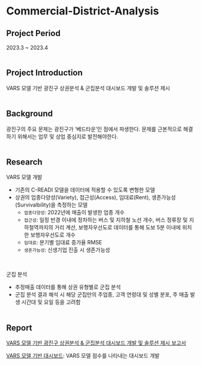 # Commercial-District-Analysis

## Project Period
2023.3 ~ 2023.4
<br><br>

## Project Introduction
VARS 모델 기반 광진구 상권분석 & 군집분석 대시보드 개발 및 솔루션 제시
<br><br>

## Background
광진구의 주요 문제는 광진구가 ‘베드타운’인 점에서 파생한다. 문제를 근본적으로 해결하기 위해서는 업무 및 상업 중심지로 발전해야한다.
<br><br>

## Research
VARS 모델 개발
- 기존의 C-READI 모델을 데이터에 적용할 수 있도록 변형한 모델
- 상권의 업종다양성(Variety), 접근성(Access), 임대료(Rent), 생존가능성(Survivalbility)을 측정하는 모델
  - `업종다양성`: 2022년에 매출이 발생한 업종 개수
  - `접근성`: 일정 반경 이내에 정차하는 버스 및 지하철 노선 개수, 버스 정류장 및 지하철역까지의 거리 계산, 보행자우선도로 데이터를 통해 도보 5분 이내에 위치한 보행자우선도로 개수
  - `임대료`: 분기별 임대료 증가율 RMSE
  - `생존가능성`: 신생기업 진출 시 생존가능성
<br>

군집 분석 
- 추정매출 데이터를 통해 상권 유형별로 군집 분석
- 군집 분석 결과 해석 시 해당 군집만의 주업종, 고객 연령대 및 성별 분포, 주 매출 발생 시간대 및 요일 등을 고려함
<br><br>

## Report

[VARS 모델 기반 광진구 상권분석 & 군집분석 대시보드 개발 및 솔루션 제시 보고서](https://github.com/dahlia52/Commercial-District-Analysis/blob/main/%5B%EC%83%81%EA%B6%8C%EC%9D%84%20%EB%B6%80%ED%83%81%ED%95%B4%5D%20VARS%20%EB%AA%A8%EB%8D%B8%20%EA%B8%B0%EB%B0%98%20%EC%83%81%EA%B6%8C%EB%B6%84%EC%84%9D%26%EA%B5%B0%EC%A7%91%EB%B6%84%EC%84%9D%20%EB%8C%80%EC%8B%9C%EB%B3%B4%EB%93%9C%20%EA%B0%9C%EB%B0%9C%20%EB%B0%8F%20%EC%86%94%EB%A3%A8%EC%85%98%20%EC%A0%9C%EC%8B%9C.pdf)

[VARS 모델 기반 대시보드](https://public.tableau.com/app/profile/seeun.lim/viz/_16830084006840/_): VARS 모델 점수를 나타내는 대시보드 개발

